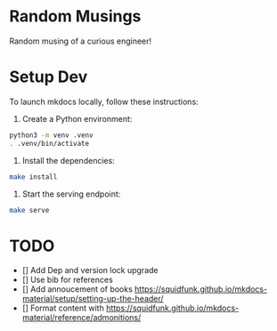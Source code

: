 # Random Musings

Random musing of a curious engineer!


# Setup Dev

To launch mkdocs locally, follow these instructions:

1. Create a Python environment:
```bash
python3 -m venv .venv
. .venv/bin/activate
```

1. Install the dependencies:
```bash
make install
```

1. Start the serving endpoint:
```bash
make serve
```

# TODO
- [] Add Dep and version lock upgrade
- [] Use bib for references
- [] Add annoucement of books https://squidfunk.github.io/mkdocs-material/setup/setting-up-the-header/
- [] Format content with https://squidfunk.github.io/mkdocs-material/reference/admonitions/
